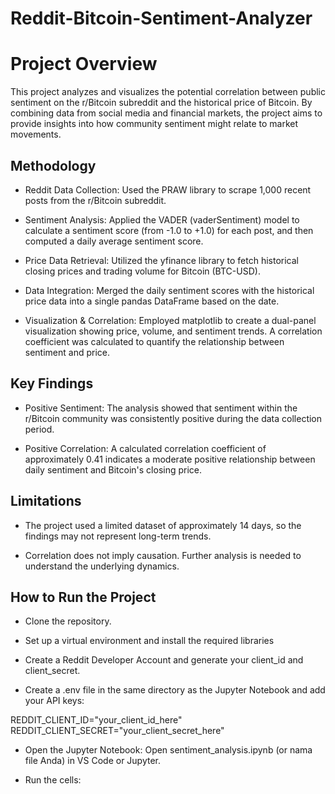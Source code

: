 # Reddit-Bitcoin-Sentiment-Analyzer

# Project Overview

This project analyzes and visualizes the potential correlation between public sentiment on the r/Bitcoin subreddit and the historical price of Bitcoin. By combining data from social media and financial markets, the project aims to provide insights into how community sentiment might relate to market movements.

## Methodology

   - Reddit Data Collection: Used the PRAW library to scrape 1,000 recent posts from the r/Bitcoin subreddit.

   - Sentiment Analysis: Applied the VADER (vaderSentiment) model to calculate a sentiment score (from -1.0 to +1.0) for each post, and then computed a daily average sentiment score.

   - Price Data Retrieval: Utilized the yfinance library to fetch historical closing prices and trading volume for Bitcoin (BTC-USD).

   - Data Integration: Merged the daily sentiment scores with the historical price data into a single pandas DataFrame based on the date.

   - Visualization & Correlation: Employed matplotlib to create a dual-panel visualization showing price, volume, and sentiment trends. A correlation coefficient was calculated to quantify the relationship between sentiment and price.

## Key Findings
  - Positive Sentiment: The analysis showed that sentiment within the r/Bitcoin community was consistently positive during the data collection period.

   - Positive Correlation: A calculated correlation coefficient of approximately 0.41 indicates a moderate positive relationship between daily sentiment and Bitcoin's closing price.

## Limitations

   - The project used a limited dataset of approximately 14 days, so the findings may not represent long-term trends.

   - Correlation does not imply causation. Further analysis is needed to understand the underlying dynamics.

## How to Run the Project

   - Clone the repository.

   - Set up a virtual environment and install the required libraries

   - Create a Reddit Developer Account and generate your client_id and client_secret.

   - Create a .env file in the same directory as the Jupyter Notebook and add your API keys:

REDDIT_CLIENT_ID="your_client_id_here"
REDDIT_CLIENT_SECRET="your_client_secret_here"

   - Open the Jupyter Notebook: Open sentiment_analysis.ipynb (or nama file Anda) in VS Code or Jupyter.

   - Run the cells: 
